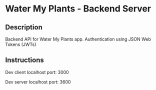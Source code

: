 # Water My Plants - Backend Server

## Description

Backend API for Water My Plants app. Authentication using JSON Web Tokens (JWTs)

## Instructions

Dev client localhost port: 3000

Dev server localhost port: 3600

